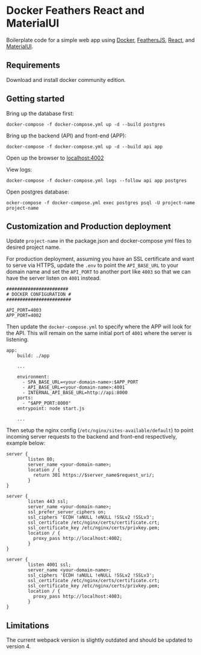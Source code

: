 # Docker Feathers React and MaterialUI

Boilerplate code for a simple web app using [Docker](https://www.docker.com/), [FeathersJS](https://feathersjs.com/), [React](https://reactjs.org/), and [MaterialUI](https://material-ui.com/).

## Requirements

Download and install docker community edition.

## Getting started

Bring up the database first:
```
docker-compose -f docker-compose.yml up -d --build postgres
```

Bring up the backend (API) and front-end (APP):
```
docker-compose -f docker-compose.yml up -d --build api app
```

Open up the browser to [localhost:4002](http://localhost:4002/)

View logs:
```
docker-compose -f docker-compose.yml logs --follow api app postgres
```

Open postgres database:
```
ocker-compose -f docker-compose.yml exec postgres psql -U project-name project-name
```

## Customization and Production deployment
Update `project-name` in the package.json and docker-compose yml files to desired project name.

For production deployment, assuming you have an SSL certificate and want to serve via HTTPS, update the `.env` to point the `API_BASE_URL` to your domain name and set the `API_PORT` to another port like `4003` so that we can have the server listen on `4001` instead.
```
#######################
# DOCKER CONFIGURATION #
########################

API_PORT=4003
APP_PORT=4002

```
Then update the `docker-compose.yml` to specify where the APP will look for the API. This will remain on the same initial port of `4001` where the server is listening.
```
app:
    build: ./app

    ...

    environment:
      - SPA_BASE_URL=<your-domain-name>:$APP_PORT
      - API_BASE_URL=<your-domain-name>:4001
      - INTERNAL_API_BASE_URL=http://api:8000
    ports:
      - "$APP_PORT:8000"
    entrypoint: node start.js

    ...

```


Then setup the nginx config (`/etc/nginx/sites-available/default`) to point incoming server requests to the backend and front-end respectively, example below:
```
server {
        listen 80;
        server_name <your-domain-name>;
        location / {
          return 301 https://$server_name$request_uri/;
        }
}

server {
        listen 443 ssl;
        server_name <your-domain-name>;
        ssl_prefer_server_ciphers on;
        ssl_ciphers 'ECDH !aNULL !eNULL !SSLv2 !SSLv3';
        ssl_certificate /etc/nginx/certs/certificate.crt;
        ssl_certificate_key /etc/nginx/certs/privkey.pem;
        location / {
          proxy_pass http://localhost:4002;
        }
}

server {
        listen 4001 ssl;
        server_name <your-domain-name>;
        ssl_ciphers 'ECDH !aNULL !eNULL !SSLv2 !SSLv3';
        ssl_certificate /etc/nginx/certs/certificate.crt;
        ssl_certificate_key /etc/nginx/certs/privkey.pem;
        location / {
          proxy_pass http://localhost:4003;
        }
}
```

## Limitations
The current webpack version is slightly outdated and should be updated to version 4.

